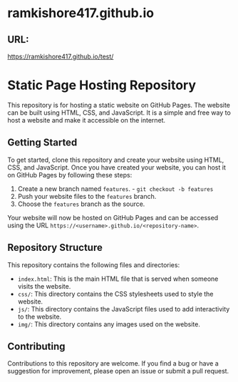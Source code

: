 # ramkishore417.github.io

## URL: 
https://ramkishore417.github.io/test/

# Static Page Hosting Repository

This repository is for hosting a static website on GitHub Pages. The website can be built using HTML, CSS, and JavaScript. It is a simple and free way to host a website and make it accessible on the internet.

## Getting Started

To get started, clone this repository and create your website using HTML, CSS, and JavaScript. Once you have created your website, you can host it on GitHub Pages by following these steps:

1. Create a new branch named `features`. - `git checkout -b features`
2. Push your website files to the `features` branch.
3. Choose the `features` branch as the source.

Your website will now be hosted on GitHub Pages and can be accessed using the URL `https://<username>.github.io/<repository-name>`.

## Repository Structure

This repository contains the following files and directories:

- `index.html`: This is the main HTML file that is served when someone visits the website.
- `css/`: This directory contains the CSS stylesheets used to style the website.
- `js/`: This directory contains the JavaScript files used to add interactivity to the website.
- `img/`: This directory contains any images used on the website.

## Contributing

Contributions to this repository are welcome. If you find a bug or have a suggestion for improvement, please open an issue or submit a pull request.
